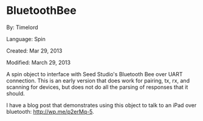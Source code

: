 # BluetoothBee

By: Timelord

Language: Spin

Created: Mar 29, 2013

Modified: March 29, 2013

A spin object to interface with Seed Studio's Bluetooth Bee over UART connection. This is an early version that does work for pairing, tx, rx, and scanning for devices, but does not do all the parsing of responses that it should.

I have a blog post that demonstrates using this object to talk to an iPad over bluetooth: http://wp.me/p2erMq-5.
